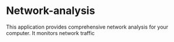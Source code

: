 # Network-analysis
This application provides comprehensive network analysis for your computer. It monitors network traffic
